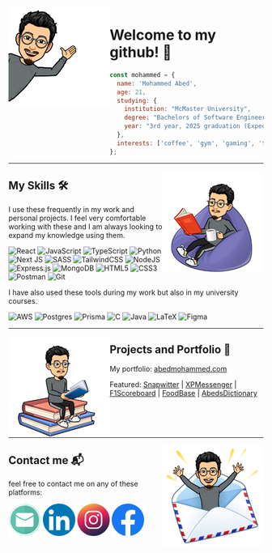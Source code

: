 <!-- intro -->
<img align="left" src="/hello.PNG" width="200" height="200" /> 

# Welcome to my github! 👋 #

```javascript
const mohammed = {
  name: 'Mohammed Abed',
  age: 21,
  studying: {
    institution: "McMaster University",
    degree: "Bachelors of Software Engineering",
    year: "3rd year, 2025 graduation (Expected)"
  },
  interests: ['coffee', 'gym', 'gaming', 'food', 'skiing', 'Formula 1'],
};
```
---
<!-- what i know -->
<img align="right" src="/readingcomfy.PNG" width="200" height="200" /> 

## My Skills 🛠 ##

I use these frequently in my work and personal projects. I feel very comfortable working with these and I am always looking to expand my knowledge using them.

![React](https://img.shields.io/badge/react-%2320232a.svg?style=for-the-badge&logo=react&logoColor=%2361DAFB)
![JavaScript](https://img.shields.io/badge/javascript-%23323330.svg?style=for-the-badge&logo=javascript&logoColor=%23F7DF1E)
![TypeScript](https://img.shields.io/badge/typescript-%23007ACC.svg?style=for-the-badge&logo=typescript&logoColor=white)
![Python](https://img.shields.io/badge/python-3670A0?style=for-the-badge&logo=python&logoColor=ffdd54)
![Next JS](https://img.shields.io/badge/Next-black?style=for-the-badge&logo=next.js&logoColor=white)
![SASS](https://img.shields.io/badge/SASS-hotpink.svg?style=for-the-badge&logo=SASS&logoColor=white)
![TailwindCSS](https://img.shields.io/badge/tailwindcss-%2338B2AC.svg?style=for-the-badge&logo=tailwind-css&logoColor=white)
![NodeJS](https://img.shields.io/badge/node.js-6DA55F?style=for-the-badge&logo=node.js&logoColor=white)
![Express.js](https://img.shields.io/badge/express.js-%23404d59.svg?style=for-the-badge&logo=express&logoColor=%2361DAFB)
![MongoDB](https://img.shields.io/badge/MongoDB-%234ea94b.svg?style=for-the-badge&logo=mongodb&logoColor=white)
![HTML5](https://img.shields.io/badge/html5-%23E34F26.svg?style=for-the-badge&logo=html5&logoColor=white)
![CSS3](https://img.shields.io/badge/css3-%231572B6.svg?style=for-the-badge&logo=css3&logoColor=white)
![Postman](https://img.shields.io/badge/Postman-FF6C37?style=for-the-badge&logo=postman&logoColor=white)
![Git](https://img.shields.io/badge/git-%23F05033.svg?style=for-the-badge&logo=git&logoColor=white)

I have also used these tools during my work but also in my university courses.

![AWS](https://img.shields.io/badge/AWS-%23FF9900.svg?style=for-the-badge&logo=amazon-aws&logoColor=white)
![Postgres](https://img.shields.io/badge/postgres-%23316192.svg?style=for-the-badge&logo=postgresql&logoColor=white)
![Prisma](https://img.shields.io/badge/Prisma-3982CE?style=for-the-badge&logo=Prisma&logoColor=white)
![C](https://img.shields.io/badge/c-%2300599C.svg?style=for-the-badge&logo=c&logoColor=white)
![Java](https://img.shields.io/badge/java-%23ED8B00.svg?style=for-the-badge&logo=openjdk&logoColor=white)
![LaTeX](https://img.shields.io/badge/latex-%23008080.svg?style=for-the-badge&logo=latex&logoColor=white)
![Figma](https://img.shields.io/badge/figma-%23F24E1E.svg?style=for-the-badge&logo=figma&logoColor=white)

---
<!-- currently learning -->
<img align="left" src="/readingonbook.PNG" width="200" height="200"/> 

## Projects and Portfolio 💼 ##

My portfolio: [abedmohammed.com](https://www.abedmohammed.com)

Featured:
[Snapwitter](https://www.snapwitter.com/) |
[XPMessenger](https://xpmessenger.com/login) |
[F1Scoreboard](https://f1scoreboard.com/) | 
[FoodBase](https://foodbase.netlify.app/) | 
[AbedsDictionary](https://abedsdictionary.netlify.app/)

<br>
<br>
<br>

<!-- <p align="center">
   <a href="https://git.io/streak-stats"><img src="http://github-readme-streak-stats.herokuapp.com?user=abedmohammed&theme=radical&mode=weekly"/></a>
</p> -->
---
<!-- contacts -->
<img align="right" src="/contact.png" width="200" height="200" /> 

## Contact me 📬 ##

feel free to contact me on any of these platforms:

[![](/email.png)](mailto:abedmohammed353@gmail.com)
[![](/linkedin.png)](https://www.linkedin.com/in/abed-mohammed/)
[![](/insta.png)](https://www.instagram.com/mohammedabedd/)
[![](/facebook.png)](https://www.facebook.com/MohammedAbed8/)
